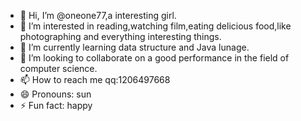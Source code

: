 - 👋 Hi, I’m @oneone77,a interesting girl.
- 👀 I’m interested in reading,watching film,eating delicious food,like photographing and everything interesting things.
- 🌱 I’m currently learning data structure and Java lunage.
- 💞️ I’m looking to collaborate on a good performance in the field of computer science.
- 📫 How to reach me qq:1206497668
- 😄 Pronouns: sun
- ⚡ Fun fact: happy

<!---
oneone77/oneone77 is a ✨ special ✨ repository because its `README.md` (this file) appears on your GitHub profile.
You can click the Preview link to take a look at your changes.
--->
